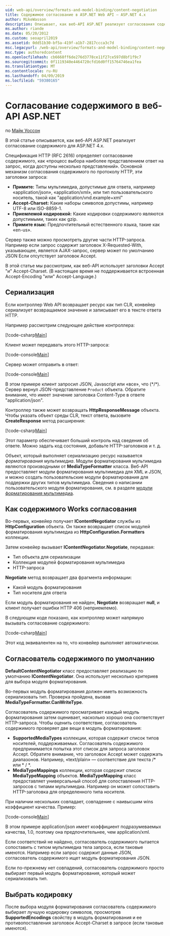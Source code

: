 ```yaml
---
uid: web-api/overview/formats-and-model-binding/content-negotiation
title: Содержимое согласование в ASP.NET Web API — ASP.NET 4.x
author: MikeWasson
description: Описывает, как веб-API ASP.NET реализует согласования содержимого HTTP для ASP.NET 4.x.
ms.author: riande
ms.date: 05/20/2012
ms.custom: seoapril2019
ms.assetid: 0dd51b30-bf5a-419f-a1b7-2817ccca3c7d
msc.legacyurl: /web-api/overview/formats-and-model-binding/content-negotiation
msc.type: authoredcontent
ms.openlocfilehash: cb6668ff6de276d3778ce11f27ce597d8bf1f9c7
ms.sourcegitcommit: 0f1119340e4464720cfd16d0ff15764746ea1fea
ms.translationtype: MT
ms.contentlocale: ru-RU
ms.lasthandoff: 04/09/2019
ms.locfileid: "59380165"
---
```

# <a name="content-negotiation-in-aspnet-web-api"></a>Согласование содержимого в веб-API ASP.NET

по [Майк Уоссон](https://github.com/MikeWasson)

В этой статье описывается, как веб-API ASP.NET реализует согласование содержимого для ASP.NET 4.x.

Спецификация HTTP (RFC 2616) определяет согласование содержимого, как «процесс выбора наиболее представлением ответ на запрос, когда доступны несколько представлений». Основной механизм согласования содержимого по протоколу HTTP, эти заголовки запроса:

- **Примите:** Типы мультимедиа, допустимые для ответа, например «application/json», «application/xml», или тип пользовательского носитель, такой как &quot;application/vnd.example+xml&quot;
- **Accept-Charset:** Какие наборы символов допустимы, например UTF-8 или ISO-8859-1.
- **Приемлемой кодировкой:** Какие кодировки содержимого являются допустимыми, таких как gzip.
- **Примите язык:** Предпочтительный естественного языка, такие как «en-us».

Сервер также можно просмотреть другие части HTTP-запроса. Например если запрос содержит заголовок X-Requested-With, указывающее, является AJAX-запрос, сервер может по умолчанию JSON Если отсутствует заголовок Accept.

В этой статье мы рассмотрим, как веб-API использует заголовки Accept "и" Accept-Charset. (В настоящее время не поддерживается встроенная Accept-Encoding "или" Accept-Language.)

## <a name="serialization"></a>Сериализация

Если контроллер Web API возвращает ресурс как тип CLR, конвейер сериализует возвращаемое значение и записывает его в тексте ответа HTTP.

Например рассмотрим следующее действие контроллера:

[!code-csharp[Main](content-negotiation/samples/sample1.cs)]

Клиент может передавать этого HTTP-запроса:

[!code-console[Main](content-negotiation/samples/sample2.cmd)]

Сервер может отправить в ответ:

[!code-console[Main](content-negotiation/samples/sample3.cmd)]

В этом примере клиент запросил JSON, Javascript или «все», что (\*/\*). Сервер вернул JSON-представление `Product` объекта. Обратите внимание, что имеет значение заголовка Content-Type в ответе &quot;application/json&quot;.

Контроллер также может возвращать **HttpResponseMessage** объекта. Чтобы указать объект среды CLR, текст ответа, вызовите **CreateResponse** метод расширения:

[!code-csharp[Main](content-negotiation/samples/sample4.cs)]

Этот параметр обеспечивает больший контроль над сведения об ответе. Можно задать код состояния, добавьте HTTP-заголовков и т. д.

Объект, который выполняет сериализацию ресурс называется *форматирования мультимедиа*. Модули форматирования мультимедиа являются производными от **MediaTypeFormatter** класса. Веб-API предоставляет модули форматирования мультимедиа для XML и JSON, и можно создать пользовательские модули форматирования для поддержки других типов мультимедиа. Сведения о написании пользовательского модуля форматирования, см. в разделе [модули форматирования мультимедиа](media-formatters.md).

## <a name="how-content-negotiation-works"></a>Как содержимого Works согласования

Во-первых, конвейер получает **IContentNegotiator** службы из **HttpConfiguration** объекта. Он также возвращает список модулей форматирования мультимедиа из **HttpConfiguration.Formatters** коллекции.

Затем конвейер вызывает **IContentNegotiator.Negotiate**, передавая:

- Тип объекта для сериализации
- Коллекция модулей форматирования мультимедиа
- HTTP-запроса

**Negotiate** метод возвращает два фрагмента информации:

- Какой модуль форматирования
- Тип носителя для ответа

Если модуль форматирования не найден, **Negotiate** возвращает **null**, и клиент получает ошибки HTTP 406 (неприемлемо).

В следующем коде показано, как контроллер может напрямую вызывать согласование содержимого:

[!code-csharp[Main](content-negotiation/samples/sample5.cs)]

Этот код эквивалентен на то, что конвейер выполняет автоматически.

## <a name="default-content-negotiator"></a>Согласователь содержимого по умолчанию

**DefaultContentNegotiator** класс предоставляет реализацию по умолчанию **IContentNegotiator**. Она использует несколько критериев для выбора модуля форматирования.

Во-первых модуль форматирования должен иметь возможность сериализовать тип. Проверка пройдена, вызвав **MediaTypeFormatter.CanWriteType**.

Согласователь содержимого просматривает каждый модуль форматирования затем оценивает, насколько хорошо она соответствует HTTP-запроса. Чтобы оценить соответствие, согласователь содержимого проверяет две вещи в модуль форматирования:

- **SupportedMediaTypes** коллекции, которая содержит список типов носителей, поддерживаемых. Согласователь содержимого предпринимается попытка этот список для запроса заголовок Accept. Обратите внимание, что заголовок Accept может содержать диапазонов. Например, «text/plain» — соответствие для текста /\* или \* / \*.
- **MediaTypeMappings** коллекции, которая содержит список **MediaTypeMapping** объектов. **MediaTypeMapping** класс предоставляет универсальный способ для сопоставления HTTP-запросов с типами мультимедиа. Например он может сопоставить HTTP-заголовка для определенного типа носителя.

При наличии нескольких совпадает, совпадение с наивысшим wins коэффициент качества. Пример:

[!code-console[Main](content-negotiation/samples/sample6.cmd)]

В этом примере application/json имеет коэффициент подразумеваемых качества, 1.0, поэтому она предпочтительнее, чем application/xml.

Если соответствий не найдено, согласователь содержимого пытается сопоставить с типом мультимедиа тела запроса, если таковые имеются. Например если запрос содержит данные JSON, согласователь содержимого ищет модуль форматирования JSON.

Если по-прежнему нет совпадений, согласователь содержимого просто выбирает первый модуль форматирования, который может сериализовать тип.

## <a name="selecting-a-character-encoding"></a>Выбрать кодировку

После выбора модуля форматирования согласователь содержимого выбирает лучшую кодировку символов, просмотрев **SupportedEncodings** свойству в модуль форматирования и ее противопоставления заголовок Accept-Charset в запросе (если таковые имеются).
